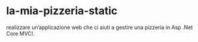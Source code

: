# la-mia-pizzeria-static

realizzare un’applicazione web che ci aiuti a gestire una pizzeria in Asp .Net Core MVC!.

